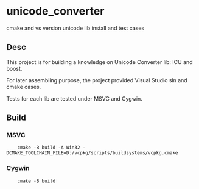 # unicode_converter

cmake and vs version unicode lib install and test cases



## Desc

This project is for building a knowledge on Unicode Converter lib: ICU and boost. 

For later assembling purpose, the project provided Visual Studio sln and cmake cases.



Tests for each lib are tested under MSVC and Cygwin. 

## Build 

### MSVC
```
    cmake -B build -A Win32 -DCMAKE_TOOLCHAIN_FILE=D:/vcpkg/scripts/buildsystems/vcpkg.cmake
```

### Cygwin 
```
    cmake -B build 
``` 